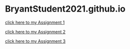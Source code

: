 # BryantStudent2021.github.io

[click here to my Assignment 1](Assignment-1.html)

[click here to my Assignment 2](assignment2.html)

[click here to my Assignment 3](assignment3.html)
